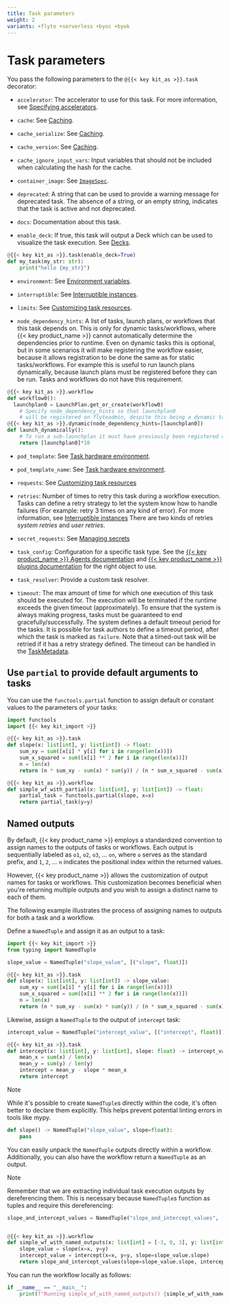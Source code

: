 ```yaml
---
title: Task parameters
weight: 2
variants: +flyte +serverless +byoc +byok
---
```


# Task parameters

You pass the following parameters to the `@{{< key kit_as >}}.task` decorator:

<!-- TODO: consider organizing by category rather than alphabetically. -->

* `accelerator`: The accelerator to use for this task.
  For more information, see [Specifying accelerators]().
  <!-- TODO: Add link to API -->

* `cache`: See [Caching](../caching.md).

* `cache_serialize`: See [Caching](../caching.md).

* `cache_version`: See [Caching](../caching.md).

* `cache_ignore_input_vars`: Input variables that should not be included when calculating the hash for the cache.

* `container_image`: See [`ImageSpec`](./task-software-environment/imagespec.md).

* `deprecated`: A string that can be used to provide a warning message for deprecated task.
  The absence of a string, or an empty string, indicates that the task is active and not deprecated.

* `docs`: Documentation about this task.

* `enable_deck`: If true, this task will output a Deck which can be used to visualize the task execution. See [Decks]().
  <!-- TODO: Add link -->

```python
@{{< key kit_as >}}.task(enable_deck=True)
def my_task(my_str: str):
    print("hello {my_str}")
```

* `environment`: See [Environment variables](./task-software-environment/environment-variables.md).

* `interruptible`: See [Interruptible instances](./task-hardware-environment/interruptible-instances.md).

* `limits`: See [Customizing task resources](./task-hardware-environment/customizing-task-resources.md).

* `node_dependency_hints`: A list of tasks, launch plans, or workflows that this task depends on.
  This is only for dynamic tasks/workflows, where {{< key product_name >}} cannot automatically determine the dependencies prior to runtime.
  Even on dynamic tasks this is optional, but in some scenarios it will make registering the workflow easier,
  because it allows registration to be done the same as for static tasks/workflows.
  For example this is useful to run launch plans dynamically, because launch plans must be registered before they can be run.
  Tasks and workflows do not have this requirement.

```python
@{{< key kit_as >}}.workflow
def workflow0():
  launchplan0 = LaunchPlan.get_or_create(workflow0)
    # Specify node_dependency_hints so that launchplan0
    # will be registered on flyteadmin, despite this being a dynamic task.
@{{< key kit_as >}}.dynamic(node_dependency_hints=[launchplan0])
def launch_dynamically():
    # To run a sub-launchplan it must have previously been registered on flyteadmin.
    return [launchplan0]*10
```

* `pod_template`: See [Task hardware environment](./task-hardware-environment/_index.md#pod_template-and-pod_template_name-task-parameters).

* `pod_template_name`: See [Task hardware environment](./task-hardware-environment/_index.md#pod_template-and-pod_template_name-task-parameters).

* `requests`: See [Customizing task resources](./task-hardware-environment/customizing-task-resources.md)

* `retries`: Number of times to retry this task during a workflow execution.
  Tasks can define a retry strategy to let the system know how to handle failures (For example: retry 3 times on any kind of error).
  For more information, see [Interruptible instances](./task-hardware-environment/interruptible-instances.md)
  There are two kinds of retries *system retries* and *user retries*.

* `secret_requests`: See [Managing secrets](../../development-cycle/managing-secrets.md)

* `task_config`: Configuration for a specific task type.
  See the [{{< key product_name >}} Agents documentation](../../integrations/agents/_index.md) and
  [{{< key product_name >}} plugins documentation]() for the right object to use.
  <!-- TODO: Add link to API -->

* `task_resolver`: Provide a custom task resolver.

* `timeout`: The max amount of time for which one execution of this task should be executed for.
  The execution will be terminated if the runtime exceeds the given timeout (approximately).
  To ensure that the system is always making progress, tasks must be guaranteed to end gracefully/successfully.
  The system defines a default timeout period for the tasks.
  It is possible for task authors to define a timeout period, after which the task is marked as `failure`.
  Note that a timed-out task will be retried if it has a retry strategy defined.
  The timeout can be handled in the
  [TaskMetadata]().
  <!-- TODO: Add link to API -->

## Use `partial` to provide default arguments to tasks

You can use the `functools.partial` function to assign default or constant values to the parameters of your tasks:
```python
import functools
import {{< key kit_import >}}

@{{< key kit_as >}}.task
def slope(x: list[int], y: list[int]) -> float:
    sum_xy = sum([x[i] * y[i] for i in range(len(x))])
    sum_x_squared = sum([x[i] ** 2 for i in range(len(x))])
    n = len(x)
    return (n * sum_xy - sum(x) * sum(y)) / (n * sum_x_squared - sum(x) ** 2)

@{{< key kit_as >}}.workflow
def simple_wf_with_partial(x: list[int], y: list[int]) -> float:
    partial_task = functools.partial(slope, x=x)
    return partial_task(y=y)
```

## Named outputs

By default, {{< key product_name >}} employs a standardized convention to assign names to the outputs of tasks or workflows.
Each output is sequentially labeled as `o1`, `o2`, `o3`, ... `on`, where `o` serves as the standard prefix,
and `1`, `2`, ... `n` indicates the positional index within the returned values.

However, {{< key product_name >}} allows the customization of output names for tasks or workflows.
This customization becomes beneficial when you're returning multiple outputs
and you wish to assign a distinct name to each of them.

The following example illustrates the process of assigning names to outputs for both a task and a workflow.


Define a `NamedTuple` and assign it as an output to a task:

```python
import {{< key kit_import >}}
from typing import NamedTuple

slope_value = NamedTuple("slope_value", [("slope", float)])

@{{< key kit_as >}}.task
def slope(x: list[int], y: list[int]) -> slope_value:
    sum_xy = sum([x[i] * y[i] for i in range(len(x))])
    sum_x_squared = sum([x[i] ** 2 for i in range(len(x))])
    n = len(x)
    return (n * sum_xy - sum(x) * sum(y)) / (n * sum_x_squared - sum(x) ** 2)
```

Likewise, assign a `NamedTuple` to the output of `intercept` task:

```python
intercept_value = NamedTuple("intercept_value", [("intercept", float)])

@{{< key kit_as >}}.task
def intercept(x: list[int], y: list[int], slope: float) -> intercept_value:
    mean_x = sum(x) / len(x)
    mean_y = sum(y) / len(y)
    intercept = mean_y - slope * mean_x
    return intercept
```

> [!NOTE]
> While it's possible to create `NamedTuple`s directly within the code,
> it's often better to declare them explicitly. This helps prevent potential linting errors in tools like mypy.
>
> ```python
> def slope() -> NamedTuple("slope_value", slope=float):
>     pass
> ```

You can easily unpack the `NamedTuple` outputs directly within a workflow.
Additionally, you can also have the workflow return a `NamedTuple` as an output.

> [!NOTE]
> Remember that we are extracting individual task execution outputs by dereferencing them.
> This is necessary because `NamedTuple`s function as tuples and require this dereferencing:

```python
slope_and_intercept_values = NamedTuple("slope_and_intercept_values", [("slope", float), ("intercept", float)])


@{{< key kit_as >}}.workflow
def simple_wf_with_named_outputs(x: list[int] = [-3, 0, 3], y: list[int] = [7, 4, -2]) -> slope_and_intercept_values:
    slope_value = slope(x=x, y=y)
    intercept_value = intercept(x=x, y=y, slope=slope_value.slope)
    return slope_and_intercept_values(slope=slope_value.slope, intercept=intercept_value.intercept)

```

You can run the workflow locally as follows:

```python
if __name__ == "__main__":
    print(f"Running simple_wf_with_named_outputs() {simple_wf_with_named_outputs()}")
```
